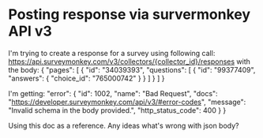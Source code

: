 
# Posting response via survermonkey API v3

I'm trying to create a response for a survey using following call:
https://api.surveymonkey.com/v3/collectors/{collector_id}/responses
with the body:
{
    "pages": [
        {
            "id": "34039393",
            "questions": [
                {
                    "id": "99377409",
                    "answers": {
                        "choice_id": "765000742"
                    }
                }
            ]
        }
    ]
}

I'm getting:
    "error": {
        "id": 1002,
        "name": "Bad Request",
        "docs": "https://developer.surveymonkey.com/api/v3/#error-codes",
        "message": "Invalid schema in the body provided.",
        "http_status_code": 400
    }
}

Using this doc as a reference.
Any ideas what's wrong with json body?

        